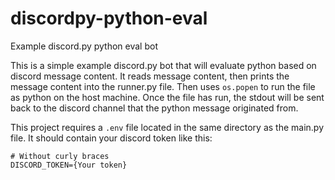 # discordpy-python-eval
Example discord.py python eval bot

This is a simple example discord.py bot that will evaluate python based on discord message content. It reads message content, then prints the message content into the runner.py file. Then uses `os.popen` to run the file as python on the host machine. Once the file has run, the stdout will be sent back to the discord channel that the python message originated from.

This project requires a `.env` file located in the same directory as the main.py file. It should contain your discord token like this:
```
# Without curly braces
DISCORD_TOKEN={Your token}
```
